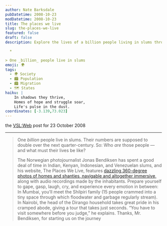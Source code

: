 ```yaml
---
author: Nate Barksdale
pubDatetime: 2008-10-23
modDatetime: 2008-10-23
title: The places we live
slug: the-places-we-live
featured: false
draft: false
description: Explore the lives of a billion people living in slums through immersive photography and personal stories.  

  *

> One _billion_ people live in slums
emoji: 🌍  
tags:
  - 🌍 Society
  - 🏙️ Population
  - 🏙️ Migration
  - 🗺️ States
haiku: |
    In shadows they thrive,  
    Homes of hope and struggle soar,  
    Life's pulse in the dust.  
coordinates: [-3.139,73.023]
---
```


the [VSL:Web](http://web.archive.org/web/20111017185433/http://www.veryshortlist.com/web/daily.cfm/review/712/Photograph/the-places-we-live/?tp) post for 23 October 2008

---

> One _billion_ people live in slums. Their numbers are supposed to double over the next quarter-century. So: Who _are_ those people — and what must their lives be like?
>
> The Norwegian photojournalist Jonas Bendiksen has spent a good deal of time in Indian, Kenyan, Indonesian, and Venezuelan slums, and his website, The Places We Live, features [dazzling 360-degree photos of homes and shanties, navigable and altogether immersive,](http://web.archive.org/web/20200605113749/http://www.theplaceswelive.com/) along with audio recordings made by the inhabitants. Prepare yourself to gape, gasp, laugh, cry, and experience every emotion in between: In Mumbai, you’ll meet the Shilpiri family (15 people crammed into a tiny space through which floodwater and garbage regularly stream). In Nairobi, the head of the Dirango household takes great pride in his cramped abode, giving a tour that takes just seconds. “You have to visit somewhere before you judge,” he explains. Thanks, Mr. Bendiksen, for starting us on the journey
